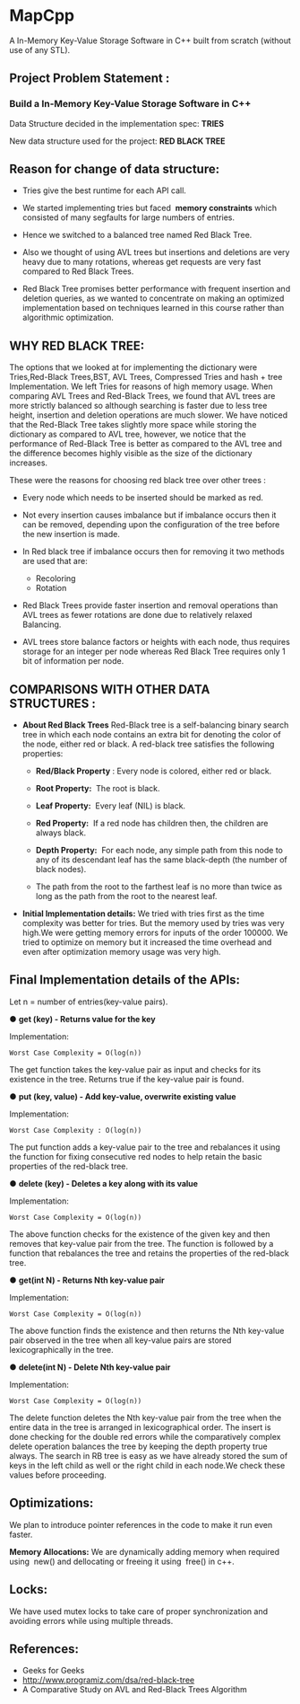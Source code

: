 # MapCpp
A In-Memory Key-Value Storage Software in C++ built from scratch (without use of any STL).

## **Project Problem Statement** : 
### Build a In-Memory Key-Value Storage Software in C++


Data Structure decided in the implementation spec: **TRIES**


New data structure used for the project: **RED BLACK TREE**


## Reason for change of data structure:


- Tries give the best runtime for each API call.


- We started implementing tries but faced ​ **memory constraints** ​which
consisted of many segfaults for large numbers of entries.


- Hence we switched to a balanced tree named Red Black Tree.


- Also we thought of using AVL trees but insertions and deletions are very
heavy due to many rotations, whereas get requests are very fast compared to
Red Black Trees.


- Red Black Tree promises better performance with frequent insertion and
deletion queries, as we wanted to concentrate on making an optimized
implementation based on techniques learned in this course rather than
algorithmic optimization.

## WHY RED BLACK TREE:

The options that we looked at for implementing the dictionary were
Tries,Red-Black Trees,BST, AVL Trees, Compressed Tries and hash + tree
Implementation. We left Tries for reasons of high memory usage. When comparing
AVL Trees and Red-Black Trees, we found that AVL trees are more strictly
balanced so although searching is faster due to less tree height, insertion and
deletion operations are much slower. We have noticed that the Red-Black Tree
takes slightly more space while storing the dictionary as compared to AVL tree,
however, we notice that the performance of Red-Black Tree is better as compared
to the AVL tree and the difference becomes highly visible as the size of the
dictionary increases.


These were the reasons for choosing red black tree over other trees :

- Every node which needs to be inserted should be marked as red.

- Not every insertion causes imbalance but if imbalance occurs then it can
be removed, depending upon the configuration of the tree before the new
insertion is made.

- In Red black tree if imbalance occurs then for removing it two methods
are used that are:
    - Recoloring
    - Rotation

- Red Black Trees provide faster insertion and removal operations than
AVL trees as fewer rotations are done due to relatively relaxed Balancing.

- AVL trees store balance factors or heights with each node, thus requires
storage for an integer per node whereas Red Black Tree requires only 1 bit
of information per node.

## COMPARISONS WITH OTHER DATA STRUCTURES :

- **About Red Black Trees**
    Red-Black tree is a self-balancing binary search tree in which each node
    contains an extra bit for denoting the color of the node, either red or black.
    A red-black tree satisfies the following properties:
       
    - **Red/Black Property** ​: Every node is colored, either red or black.
       
    - **Root Property:** ​ The root is black.
       
    - **Leaf Property:** ​ Every leaf (NIL) is black.
       
    - **Red Property:** ​ If a red node has children then, the children are always
          black.
       
    - **Depth Property:** ​ For each node, any simple path from this node to
          any of its descendant leaf has the same black-depth (the number of
          black nodes).
       
    - The path from the root to the farthest leaf is no more than twice as
          long as the path from the root to the nearest leaf.

- **Initial Implementation details:**
    We tried with tries first as the time complexity was better for tries. But the
    memory used by tries was very high.We were getting memory errors for
    inputs of the order 100000. We tried to optimize on memory but it increased
    the time overhead and even after optimization memory usage was very high.


## **Final Implementation details of the APIs:**

Let n = number of entries(key-value pairs).

● **get (key) - Returns value for the key**

Implementation:
```
Worst Case Complexity = O(log(n))
```
The get function takes the key-value pair as input and checks for its
existence in the tree. Returns true if the key-value pair is found.

● **put (key, value) - Add key-value, overwrite existing value**

Implementation:
```
Worst Case Complexity : O(log(n))
```
The put function adds a key-value pair to the tree and rebalances it
using the function for fixing consecutive red nodes to help retain the
basic properties of the red-black tree.

● **delete (key) - Deletes a key along with its value**

Implementation:
```
Worst Case Complexity = O(log(n))
```
The above function checks for the existence of the given key and then
removes that key-value pair from the tree. The function is followed by
a function that rebalances the tree and retains the properties of the
red-black tree.

● **get(int N) - Returns Nth key-value pair**

Implementation:
```
Worst Case Complexity = O(log(n))
```

The above function finds the existence and then returns the Nth
key-value pair observed in the tree when all key-value pairs are stored
lexicographically in the tree.

● **delete(int N) - Delete Nth key-value pair**

Implementation:
```
Worst Case Complexity = O(log(n))
```
The delete function deletes the Nth key-value pair from the tree when
the entire data in the tree is arranged in lexicographical order.
The insert is done checking for the double red errors while the
comparatively complex delete operation balances the tree by keeping the
depth property true always. The search in RB tree is easy as we have already
stored the sum of keys in the left child as well or the right child in each
node.We check these values before proceeding.
## Optimizations:

We plan to introduce pointer references in the code to make it run even faster.

**Memory Allocations:**
We are dynamically adding memory when required using ​ new() and dellocating or freeing it using ​ free() ​ in c++.

## Locks:

We have used mutex locks to take care of proper synchronization and avoiding errors while using multiple threads.

## References:

- Geeks for Geeks
- http://www.programiz.com/dsa/red-black-tree
- A Comparative Study on AVL and Red-Black Trees Algorithm
